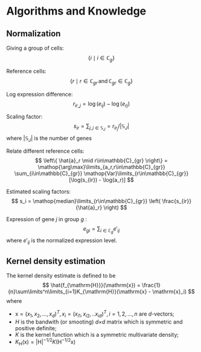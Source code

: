# Algorithms and Knowledge

## Normalization

Giving a group of cells:
$$ \left\{ i \mid i\in \mathbb{C}_g \right\} $$

Reference cells:
$$ \left\{ r \mid r\in \mathbb{C}_{gr} \,\text{and}\, \mathbb{C}_{gr}\in\mathbb{C}_g \right\} $$

Log expression difference:
$$ r_{ir\_j} = \log({e_{ij}}) - \log({e_{rj}}) $$

Scaling factor:
$$ s_{ir} = \sum_{j,j\in\mathbb{S}_J}= \left. r_{ir_j} / \right.  \left|\mathbb{S}_J\right| $$ where $\left|\mathbb{S}_J\right|$ is the number of genes

Relate different reference cells:
$$ \left\{ \hat{a}_r \mid r\in\mathbb{C}_{gr} \right\} = \mathop{\arg\max}\limits_{a_r,r\in\mathbb{C}_{gr}} \sum_{i\in\mathbb{C}_{gr}} \mathop{Var}\limits_{r\in\mathbb{C}_{gr}}[\log(s_{ir}) - \log(a_r)] $$

Estimated scaling factors:
$$ s_i = \mathop{median}\limits_{r\in\mathbb{C}_{gr}} \left( \frac{s_{ir}}{\hat{a}_r} \right) $$

Expression of gene *j* in group *g* :
$$ e_{gi} = \sum_{i\in\mathbb{C}_g} e'_{ij}$$
where $e'_{ij}$ is the normalized expression level.

## Kernel density estimation

The kernel density estimate is defined to be
$$ \hat{f_{\mathrm{H}}}(\mathrm{x}) = \frac{1}{n}\sum\limits^n\limits_{i=1}K_{\mathrm{H}}(\mathrm{x} - \mathrm{x}_i) $$
where
* $\mathrm{x}=(x_1,x_2,...,x_d)^T,x_i=(x_{i1},x_{i2},..x_{id})^T,i=1,2,...,n$ are *d*-vectors;
* $H$ is the bandwith (or smooting) *d×d* matrix which is symmetric and positive definite;
* *K* is the kernel function which is a symmetric multivariate density;
* $K_{\mathrm{H}}(\mathrm{x})=|\mathrm{H}|^{-1/2}K(\mathrm{H}^{-1/2}\mathrm{x})$

